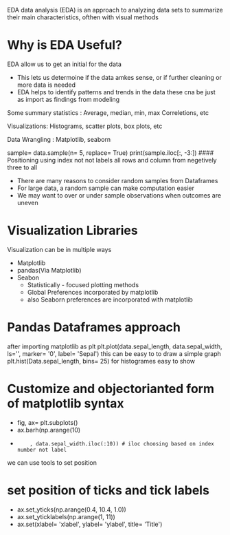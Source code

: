 EDA data analysis (EDA) is an approach to analyzing data sets to summarize their main characteristics, ofthen with visual methods

# Why is EDA Useful? 
EDA allow us to get an initial for the data 
- This lets us determoine if the data amkes sense, or if further cleaning or more data is needed
- EDA helps to identify patterns and trends in the data these cna be just as import as findings from modeling

Some summary statistics :
Average, median, min, max Correletions, etc

Visualizations:
Histograms, scatter plots, box plots, etc

Data Wrangling :
Matplotlib, seaborn

sample= data.sample(n= 5, replace= True)
print(sample.iloc[:, -3:]) #### Positioning using index not not labels all rows and column from negetively three to all 

- There are many reasons to consider random samples from Dataframes
- For large data, a random sample can make computation easier
- We may want to over or under sample observations when outcomes are uneven

# Visualization Libraries 
Visualization can be in multiple ways 
- Matplotlib
- pandas(Via Matplotlib)
- Seabon
  - Statistically - focused plotting methods
  - Global Preferences incorporated by matplotlib
  - also Seaborn preferences are incorporated with matplotlib
 # Pandas Dataframes approach
 after importing matplotlib as plt 
 plt.plot(data.sepal_length, data.sepal_width, ls='', marker= '0', label= 'Sepal') this can be easy to to draw a simple graph
 plt.hist(Data.sepal_length, bins= 25) for histogrames easy to show

# Customize and objectorianted form of matplotlib syntax
- fig, ax= plt.subplots()
- ax.barh(np.arange(10)
-         , data.sepal_width.iloc(:10)) # iloc choosing based on index number not label

we can use tools to set position 
# set position of ticks and tick labels 
- ax.set_yticks(np.arange(0.4, 10.4, 1.0))
- ax.set_yticklabels(np.arange(1, 11))
- ax.set(xlabel= 'xlabel', ylabel= 'ylabel', title= 'Title') 
    


